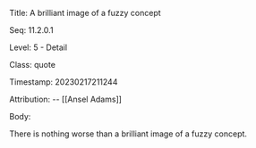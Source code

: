 Title:  A brilliant image of a fuzzy concept

Seq:    11.2.0.1

Level:  5 - Detail

Class:  quote

Timestamp: 20230217211244

Attribution: -- [[Ansel Adams]]

Body:

There is nothing worse than a brilliant image of a fuzzy concept.
